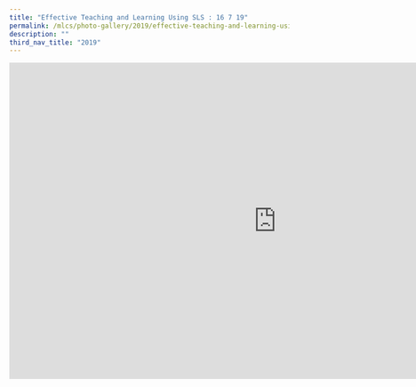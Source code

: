 ```yaml
---
title: "Effective Teaching and Learning Using SLS : 16 7 19"
permalink: /mlcs/photo-gallery/2019/effective-teaching-and-learning-using-sls-16-7-19/
description: ""
third_nav_title: "2019"
---
```

<iframe allowfullscreen="true" height="569" width="960" frameborder="0" src="https://docs.google.com/presentation/d/e/2PACX-1vQnJZp94QgOb6AeQoNBgKR1QfCL9DUXuCrch5-oPZpQNkn35EMSSZgqxYEUBcVu4bMXgR5km0MVmyub/embed?start=false&amp;loop=false&amp;delayms=3000"></iframe>